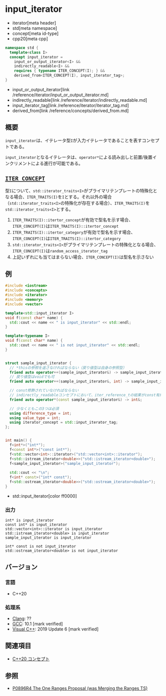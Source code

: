 # input_iterator
* iterator[meta header]
* std[meta namespace]
* concept[meta id-type]
* cpp20[meta cpp]

```cpp
namespace std {
  template<class I>
  concept input_iterator =
    input_or_output_iterator<I> &&
    indirectly_readable<I> &&
    requires { typename ITER_CONCEPT(I); } &&
    derived_from<ITER_CONCEPT(I), input_iterator_tag>;
}
```
* input_or_output_iterator[link /reference/iterator/input_or_output_iterator.md]
* indirectly_readable[link /reference/iterator/indirectly_readable.md]
* input_iterator_tag[link /reference/iterator/iterator_tag.md]
* derived_from[link /reference/concepts/derived_from.md]

## 概要

`input_iterator`は、イテレータ型`I`が入力イテレータであることを表すコンセプトである。

`input_iterator`となるイテレータは、`operator*`による読み出しと前置/後置インクリメントによる進行が可能である。

## <a href="#iter_concept" id="iter_concept ">`ITER_CONCEPT`</a>

型`I`について、`std::iterator_traits<I>`がプライマリテンプレートの特殊化となる場合、`ITER_TRAITS(I)`を`I`とする。それ以外の場合（`std::iterator_traits<I>`の特殊化が存在する場合）、`ITER_TRAITS(I)`を`std::iterator_traits<I>`とする。

1. `ITER_TRAITS(I)::itertor_concept`が有効で型名を示す場合、`ITER_CONCEPT(I)`は`ITER_TRAITS(I)::itertor_concept`
2. `ITER_TRAITS(I)::itertor_category`が有効で型名を示す場合、`ITER_CONCEPT(I)`は`ITER_TRAITS(I)::itertor_category`
3. `std::iterator_traits<I>`がプライマリテンプレートの特殊化となる場合、`ITER_CONCEPT(I)`は`random_access_iterator_tag`
4. 上記いずれにも当てはまらない場合、`ITER_CONCEPT(I)`は型名を示さない

## 例
```cpp example
#include <iostream>
#include <concepts>
#include <iterator>
#include <memory>
#include <vector>

template<std::input_iterator I>
void f(const char* name) {
  std::cout << name << " is input_iterator" << std::endl;
}

template<typename I>
void f(const char* name) {
  std::cout << name << " is not input_iterator" << std::endl;
}


struct sample_input_iterator {
  // *thisの参照を返さなければならない（戻り値型は自身の参照型）
  friend auto operator++(sample_input_iterator&) -> sample_input_iterator&;
  // 戻り値型はvoidでも可
  friend auto operator++(sample_input_iterator&, int) -> sample_input_iterator;

  // const修飾されていなければならない
  // indirectly_readableコンセプトにおいて、iter_reference_tの結果がconst有無両方で一致することが求められる
  friend auto operator*(const sample_input_iterator&) -> int&;

  // 少なくともこの3つは必須
  using difference_type = int;
  using value_type = int;
  using iterator_concept = std::input_iterator_tag;
};


int main() {
  f<int*>("int*");
  f<const int*>("const int*");
  f<std::vector<int>::iterator>("std::vector<int>::iterator");
  f<std::istream_iterator<double>>("std::istream_iterator<double>");
  f<sample_input_iterator>("sample_input_iterator");
  
  std::cout << "\n";
  f<int* const>("int* const");
  f<std::ostream_iterator<double>>("std::ostream_iterator<double>");
}
```
* std::input_iterator[color ff0000]

### 出力
```
int* is input_iterator
const int* is input_iterator
std::vector<int>::iterator is input_iterator
std::istream_iterator<double> is input_iterator
sample_input_iterator is input_iterator

int* const is not input_iterator
std::ostream_iterator<double> is not input_iterator
```

## バージョン
### 言語
- C++20

### 処理系
- [Clang](/implementation.md#clang): ??
- [GCC](/implementation.md#gcc): 10.1 [mark verified]
- [Visual C++](/implementation.md#visual_cpp): 2019 Update 6 [mark verified]

## 関連項目

- [C++20 コンセプト](/lang/cpp20/concepts.md)

## 参照

- [P0896R4 The One Ranges Proposal (was Merging the Ranges TS)](http://www.open-std.org/jtc1/sc22/wg21/docs/papers/2018/p0896r4.pdf)
